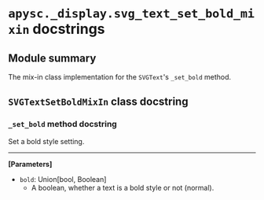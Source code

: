 # `apysc._display.svg_text_set_bold_mixin` docstrings

## Module summary

The mix-in class implementation for the `SVGText`'s `_set_bold` method.

## `SVGTextSetBoldMixIn` class docstring

### `_set_bold` method docstring

Set a bold style setting.<hr>

**[Parameters]**

- `bold`: Union[bool, Boolean]
  - A boolean, whether a text is a bold style or not (normal).